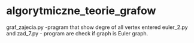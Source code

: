 ﻿# algorytmiczne_teorie_grafow
graf_zajecia.py -pragram that show degre of all vertex entered
euler_2.py and zad_7.py - program are check if graph is Euler graph. 
